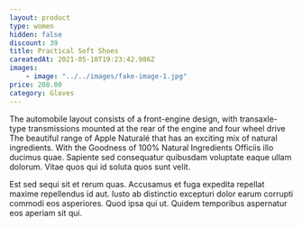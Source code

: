 ```yaml
---
layout: product
type: women
hidden: false
discount: 39
title: Practical Soft Shoes
careatedAt: 2021-05-10T19:23:42.986Z
images:
    - image: "../../images/fake-image-1.jpg"
price: 208.00
category: Gloves
---
```

The automobile layout consists of a front-engine design, with transaxle-type transmissions mounted at the rear of the engine and four wheel drive
The beautiful range of Apple Naturalé that has an exciting mix of natural ingredients. With the Goodness of 100% Natural Ingredients
Officiis illo ducimus quae. Sapiente sed consequatur quibusdam voluptate eaque ullam dolorum. Vitae quos qui id soluta quos sunt velit.
 Est sed sequi sit et rerum quas. Accusamus et fuga expedita repellat maxime repellendus id aut. Iusto ab distinctio excepturi dolor earum corrupti commodi eos asperiores. Quod ipsa qui ut. Quidem temporibus aspernatur eos aperiam sit qui.
